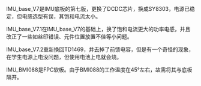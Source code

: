 
​      IMU_base_V7是IMU底板的第七版，更换了DCDC芯片，换成SY8303，电源已稳定，但电感选型有误，其饱和电流太小。

​     IMU_base_V7.1在IMU_base_V7的基础上，换了饱和电流更大的功率电感，并且改正了一些如丝印错误、元件位置放置不佳等小问题。

​     IMU_base_V7.2重新换回TD1469，并去掉了前馈电容，但是有一个奇怪的现象，在学生电源上电没问题，但使用电池上电就会烧。

​     IMU_BMI088是FPC软板。由于BMI088的工作温度在45°左右，故需将其与底板隔开。 
